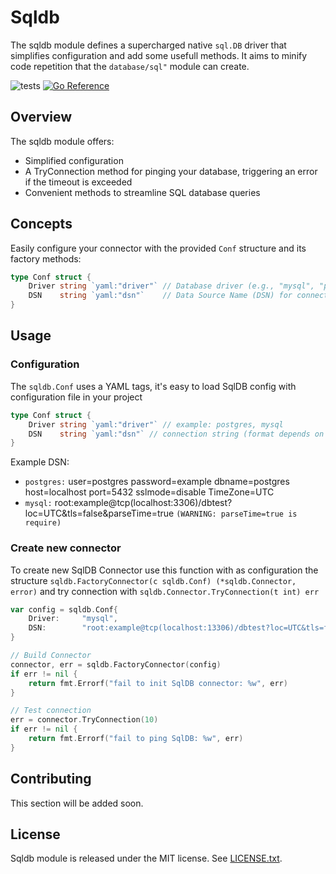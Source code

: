 # Sqldb

The sqldb module defines a supercharged native `sql.DB` driver that simplifies configuration and add some usefull methods. It aims to minify code repetition that the `database/sql"` module can create.

![tests](https://github.com/Aloe-Corporation/sqldb/actions/workflows/go.yml/badge.svg)
[![Go Reference](https://pkg.go.dev/badge/github.com/Aloe-Corporation/sqldb.svg)](https://pkg.go.dev/github.com/Aloe-Corporation/sqldb)

## Overview

The sqldb module offers:
- Simplified configuration
- A TryConnection method for pinging your database, triggering an error if the timeout is exceeded
- Convenient methods to streamline SQL database queries

## Concepts

Easily configure your connector with the provided `Conf` structure and its factory methods:

```go
type Conf struct {
	Driver string `yaml:"driver"` // Database driver (e.g., "mysql", "postgres", etc.).
	DSN    string `yaml:"dsn"`    // Data Source Name (DSN) for connecting to the database.
}
```
## Usage

### Configuration

The `sqldb.Conf` uses a YAML tags, it's easy to load SqlDB config with configuration file in your project

```go
type Conf struct {
	Driver string `yaml:"driver"` // example: postgres, mysql
	DSN    string `yaml:"dsn"` // connection string (format depends on the driver, read the associated documentation)
}
```

Example DSN:

- `postgres:` user=postgres password=example dbname=postgres host=localhost port=5432 sslmode=disable TimeZone=UTC
- `mysql:` root:example@tcp(localhost:3306)/dbtest?loc=UTC&tls=false&parseTime=true `(WARNING: parseTime=true is require)`


### Create new connector

To create new SqlDB Connector use this function with as configuration the structure `sqldb.FactoryConnector(c sqldb.Conf) (*sqldb.Connector, error)` and try connection with `sqldb.Connector.TryConnection(t int) err`

```go
var config = sqldb.Conf{
	Driver:     "mysql",
	DSN:      	"root:example@tcp(localhost:13306)/dbtest?loc=UTC&tls=false&parseTime=trueword",
}

// Build Connector
connector, err = sqldb.FactoryConnector(config)
if err != nil {
	return fmt.Errorf("fail to init SqlDB connector: %w", err)
}

// Test connection
err = connector.TryConnection(10)
if err != nil {
	return fmt.Errorf("fail to ping SqlDB: %w", err)
}

```
## Contributing

This section will be added soon.

## License

Sqldb module is released under the MIT license. See [LICENSE.txt](./LICENSE).
